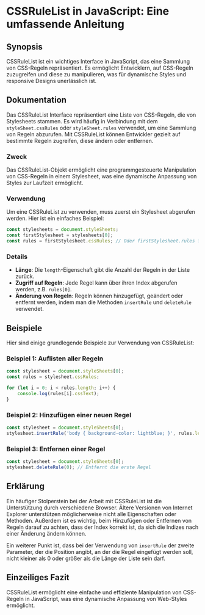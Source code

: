 <!--
Meta Description: # CSSRuleList in JavaScript: Eine umfassende Anleitung ## Synopsis CSSRuleList ist ein wichtiges Interface in JavaScript, das eine Sammlung von CSS-Re...
Meta Keywords: von, regeln, die, stylesheet, cssrulelist
-->

# CSSRuleList in JavaScript: Eine umfassende Anleitung

## Synopsis
CSSRuleList ist ein wichtiges Interface in JavaScript, das eine Sammlung von CSS-Regeln repräsentiert. Es ermöglicht Entwicklern, auf CSS-Regeln zuzugreifen und diese zu manipulieren, was für dynamische Styles und responsive Designs unerlässlich ist.

## Dokumentation
Das CSSRuleList Interface repräsentiert eine Liste von CSS-Regeln, die von Stylesheets stammen. Es wird häufig in Verbindung mit dem `styleSheet.cssRules` oder `styleSheet.rules` verwendet, um eine Sammlung von Regeln abzurufen. Mit CSSRuleList können Entwickler gezielt auf bestimmte Regeln zugreifen, diese ändern oder entfernen.

### Zweck
Das CSSRuleList-Objekt ermöglicht eine programmgesteuerte Manipulation von CSS-Regeln in einem Stylesheet, was eine dynamische Anpassung von Styles zur Laufzeit ermöglicht.

### Verwendung
Um eine CSSRuleList zu verwenden, muss zuerst ein Stylesheet abgerufen werden. Hier ist ein einfaches Beispiel:

```javascript
const stylesheets = document.styleSheets;
const firstStylesheet = stylesheets[0];
const rules = firstStylesheet.cssRules; // Oder firstStylesheet.rules für ältere Browser
```

### Details
- **Länge**: Die `length`-Eigenschaft gibt die Anzahl der Regeln in der Liste zurück.
- **Zugriff auf Regeln**: Jede Regel kann über ihren Index abgerufen werden, z.B. `rules[0]`.
- **Änderung von Regeln**: Regeln können hinzugefügt, geändert oder entfernt werden, indem man die Methoden `insertRule` und `deleteRule` verwendet.

## Beispiele
Hier sind einige grundlegende Beispiele zur Verwendung von CSSRuleList:

### Beispiel 1: Auflisten aller Regeln
```javascript
const stylesheet = document.styleSheets[0];
const rules = stylesheet.cssRules;

for (let i = 0; i < rules.length; i++) {
    console.log(rules[i].cssText);
}
```

### Beispiel 2: Hinzufügen einer neuen Regel
```javascript
const stylesheet = document.styleSheets[0];
stylesheet.insertRule('body { background-color: lightblue; }', rules.length);
```

### Beispiel 3: Entfernen einer Regel
```javascript
const stylesheet = document.styleSheets[0];
stylesheet.deleteRule(0); // Entfernt die erste Regel
```

## Erklärung
Ein häufiger Stolperstein bei der Arbeit mit CSSRuleList ist die Unterstützung durch verschiedene Browser. Ältere Versionen von Internet Explorer unterstützen möglicherweise nicht alle Eigenschaften oder Methoden. Außerdem ist es wichtig, beim Hinzufügen oder Entfernen von Regeln darauf zu achten, dass der Index korrekt ist, da sich die Indizes nach einer Änderung ändern können.

Ein weiterer Punkt ist, dass bei der Verwendung von `insertRule` der zweite Parameter, der die Position angibt, an der die Regel eingefügt werden soll, nicht kleiner als 0 oder größer als die Länge der Liste sein darf. 

## Einzeiliges Fazit
CSSRuleList ermöglicht eine einfache und effiziente Manipulation von CSS-Regeln in JavaScript, was eine dynamische Anpassung von Web-Styles ermöglicht.